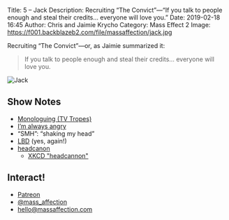 Title: 5 – Jack
Description: Recruiting “The Convict”—“If you talk to people enough and steal their credits… everyone will love you.”
Date: 2019-02-18 16:45
Author: Chris and Jaimie Krycho
Category: Mass Effect 2
Image: https://f001.backblazeb2.com/file/massaffection/jack.jpg

Recruiting “The Convict”—or, as Jaimie summarized it:

> If you talk to people enough and steal their credits… everyone will love you.

![Jack](https://f001.backblazeb2.com/file/massaffection/jack.jpg)

## Show Notes

- [Monologuing (TV Tropes)](https://tvtropes.org/pmwiki/pmwiki.php/Main/EvilGloating?from=Main.Monologuing)
- [I’m always angry](https://www.youtube.com/watch?v=udKE1ksKWDE)
- “SMH”: “shaking my head”
- [LBD](https://en.wikipedia.org/wiki/Little_black_dress) (yes, again!)
- [headcanon](https://fanlore.org/wiki/Headcanon)
    + [XKCD "headcannon"](https://xkcd.com/1401/)

## Interact!

- [Patreon](https://www.patreon.com/massaffection)
- [@mass_affection](https://twitter.com/mass_affection)
- [hello@massaffection.com](mailto:hello@massaffection.com)
